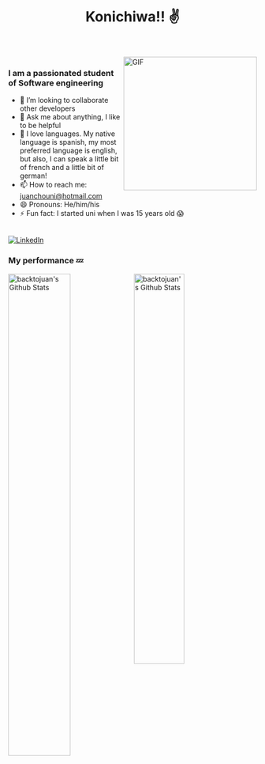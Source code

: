 <p>
  <h1 align="center"><b>Konichiwa!! ✌️ </b></h1>
</p>
  
<br>
<br>
<img align="right" height="270px" alt="GIF" src="https://qph.fs.quoracdn.net/main-qimg-7c320dcc3d2b2cc3f755aa0078a8c38f" />

### I am a passionated student of Software engineering
- 👯 I’m looking to collaborate other developers 
- 💬 Ask me about anything, I like to be helpful
- 👅 I love languages. My native language is spanish, my most preferred language is english, but also, I can speak a little bit of french and a little bit of german!
- 📫 How to reach me: juanchouni@hotmail.com
- 😄 Pronouns: He/him/his
- ⚡ Fun fact: I started uni when I was 15 years old 😱

<br>
<a href="https://www.linkedin.com/in/juanjos%C3%A9valenciajaramillo///"><img src="https://img.shields.io/badge/linkedin-%230077B5.svg?&style=for-the-badge&logo=linkedin&logoColor=white" alt="LinkedIn" /></a>&nbsp;

### My performance 💤
<img align="left" src="https://github-readme-stats.vercel.app/api?username=backtojuan&theme=buefy&show_icons=true" alt="backtojuan's Github Stats" width="50%">
<img align="left" src="https://github-readme-stats.vercel.app/api/top-langs/?username=backtojuan&layout=compact" alt="backtojuan's Github Stats" width="45%">
